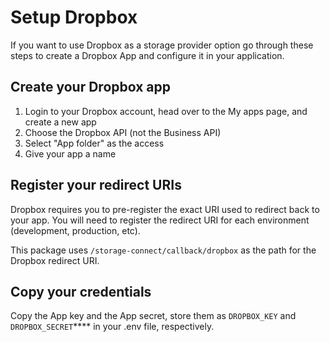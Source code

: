 # Setup Dropbox

If you want to use Dropbox as a storage provider option go through these steps to create a Dropbox App and configure it in your application.

## Create your Dropbox app

 1. Login to your Dropbox account, head over to the My apps page, and create a new app
 2. Choose the Dropbox API (not the Business API)
 3. Select "App folder" as the access
 4. Give your app a name
 
## Register your redirect URIs

Dropbox requires you to pre-register the exact URI used to redirect back to your app. You will need to register the redirect URI for each environment (development, production, etc).

This package uses `/storage-connect/callback/dropbox` as the path for the Dropbox redirect URI.

## Copy your credentials

Copy the App key and the App secret, store them as `DROPBOX_KEY` and `DROPBOX_SECRET`**** in your .env file, respectively.